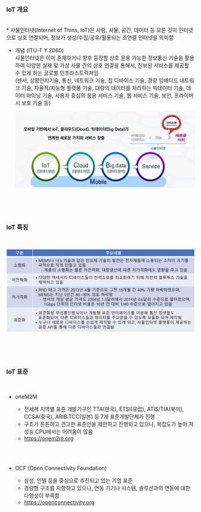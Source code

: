 ### IoT 개요
<br/>
* 사물인터넷(Internet of Thins, IoT)은 사람, 사물, 공간, 데이터 등 모른 것이 인터넷으로 상호 연결되어, 정보가 생성/수집/공유/활용되는 초연결 인터넷을 의미함   


* 개념 (ITU-T Y.2060)   
  사물인터넷은 이미 존재하거나 향후 등장할 상호 운용 가능한 정보통신 기술을 활용하여 다양한 실재 및 가상 사물 간의 상호 연결을 통해서, 진보된 서비스를 제공할 수 있게 하는 글로벌 인프라스트럭쳐임   
  (센서, 상황인지기술, 통신, 네트워크 기술, 칩 디바이스 기술, 경량 임베디드 네트워크 기술, 자율적/지능형 플랫폼 기술, 대량의 데이터를 처리하는 빅데이터 기술, 데이터 마이닝 기술, 사용자 중심의 응용 서비스 기술, 웹 서비스 기술, 보안, 프라이버시 보호 기술 등)   
 
    <img src="./IOT_개요_그림.png"></img><br/>   
    
<br/><br/><br/>    
    
### IoT 특징    
<br/>   

![IoT 특징](./IOT_특징_그림.png)        
    
<br/><br/><br/>

### IoT 표준   
<br/>

* oneM2M

  - 전세계 지역별 표준 개발기구인 TTA(한국), ETSI(유럽), ATIS/TIA(북미), CCSA(중국), ARIB.TCC(일본) 등 7개 표준개발단체가 진행   
  - 구조가 튼튼하고 견고한 표준안을 제안하고 진행되고 있으나, 복잡도가 높아 저성능 CPU에서는 어려움이 많음   
  - https://onem2m.org    

<br/><br/>

* OCF (Open Connectivity Foundation)

  - 삼성, 인텔 등을 중심으로 추진되고 있는 기업 표준   
  - 경량형 구조를 지향하고 있으나, 연동 기기나 시스템, 솔루션과의 연동에 대한 다양성이 부족함   
  - https://openconnectivity.org   
<br/><br/>

